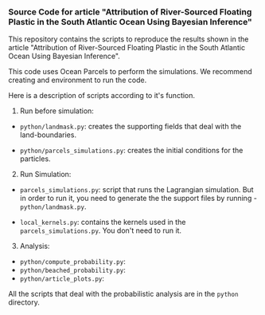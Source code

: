 ### Source Code for article "Attribution of River-Sourced Floating Plastic in the South Atlantic Ocean Using Bayesian Inference"

This repository contains the scripts to reproduce the results shown in the article "Attribution of River-Sourced Floating Plastic in the South Atlantic Ocean Using Bayesian Inference".

This code uses Ocean Parcels to perform the simulations. We recommend creating and environment to run the code.

Here is a description of scripts according to it's function.

1. Run before simulation:

- `python/landmask.py`: creates the supporting fields that deal with the land-boundaries.

- `python/parcels_simulations.py`: creates the initial conditions for the particles.

2. Run Simulation:

- `parcels_simulations.py`: script that runs the Lagrangian simulation. But in order to run it, you need to generate the the support files by running - `python/landmask.py`.

- `local_kernels.py`: contains the kernels used in the `parcels_simulations.py`. You don't need to run it.

3. Analysis:
- `python/compute_probability.py`:
- `python/beached_probability.py`:
- `python/article_plots.py`:

All the scripts that deal with the probabilistic analysis are in the `python` directory.
